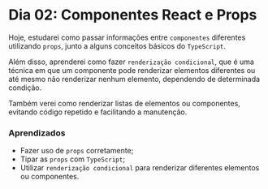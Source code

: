 # Dia 02: Componentes React e Props

Hoje, estudarei como passar informações entre `componentes` diferentes utilizando `props`, junto a alguns conceitos básicos do `TypeScript`.

Além disso, aprenderei como fazer `renderização condicional`, que é uma técnica em que um componente pode renderizar elementos diferentes ou até mesmo não renderizar nenhum elemento, dependendo de determinada condição.

Também verei como renderizar listas de elementos ou componentes, evitando código repetido e facilitando a manutenção.

### Aprendizados

- Fazer uso de `props` corretamente;
- Tipar as `props` com `TypeScript`;
- Utilizar `renderização condicional` para renderizar diferentes elementos ou componentes.
